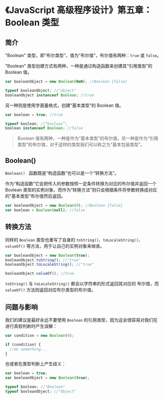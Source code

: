 # 《JavaScript 高级程序设计》第五章：Boolean 类型

## 简介

"Boolean" 类型，即“布尔类型”，值为“布尔值”，布尔值有两种：`true` 或 `false`。

"Boolean" 类型创建方式有两种，一种是通过构造函数来创建其“引用类型”的 Boolean 值。

```javascript
var booleanObject = new Boolean(NaN); //Boolean {false}

typeof booleanObject; //"object"
booleanObject instanceof Boolean; //true
```

另一种则是使用字面量格式，创建“基本类型”的 Boolean 值。

```javascript
var boolean = true; //true

typeof boolean; //“boolean”;
boolean instanceof Boolean; //false
```

> Boolean 值有两种，一种是作为“基本类型”的布尔值，另一种是作为“引用类型”的布尔值，对于这样的类型我们可以称之为“基本包装类型”。

## Boolean()

`Boolean()`   函数既是“构造函数”也可以是一个“转换方法”。

作为“构造函数”它会把传入的参数按照一定条件转换为对应的布尔值并返回一个 Boolean 类型的实例对象，而作为“转换方法”则只会根据条件将参数转换成对应的“基本类型”布尔值然后返回。

```javascript
var booleanObject = new Boolean(0); //Boolean {false}
var boolean = Boolean(null); //false
```

## 转换方法

同样的 `Boolean` 类型也重写了自身的 `toString()`、`toLocaleString()`、`valueOf()` 等方法，用于让自己的实例对象来继承。

```javascript
var booleanObject = new Boolean(true);
booleanObject.toString(); //"true"
booleanObject.toLocaleString(); //"true"

booleanObject.valueOf(); //true
```

`toString()` 与 `toLocaleString()` 都会以字符串的形式返回其对应的 布尔值，而 `valueOf()` 方法则返回对应布尔类型的布尔值。

## 问题与影响

我们的建议是最好永远不要使用 `Boolean` 的引用类型，因为这会很容易对我们在进行真假判断时产生误解：

```javascript
var condition = new Boolean(0);

if (condition) {
  //do something...
}
```

也或者在类型判断上产生歧义：

```javascript
var boolean = true;
var booleanObject = new Boolean(true);

typeof boolean; //"Boolean"
typeof booleanObject; //"Object"
```
